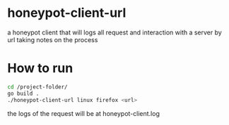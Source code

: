 # honeypot-client-url
a honeypot client that will logs all request and interaction with a server by url taking notes on the process


# How to run
```bash
cd /project-folder/
go build .
./honeypot-client-url linux firefox <url>
```

the logs of the request will be at honeypot-client.log